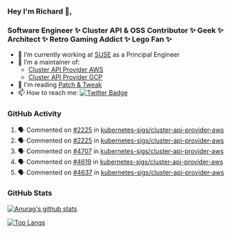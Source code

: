 ### Hey I'm Richard 👋, 

<h3 align="left">Software Engineer ✨ Cluster API & OSS Contributor ✨ Geek ✨ Architect ✨ Retro Gaming Addict ✨ Lego Fan ✨</h3>

- 🔭 I’m currently working at [SUSE](https://www.suse.com/) as a Principal Engineer
- 👯 I’m a maintainer of:
  -  [Cluster API Provider AWS](https://github.com/kubernetes-sigs/cluster-api-provider-aws)
  -  [Cluster API Provider GCP](https://github.com/kubernetes-sigs/cluster-api-provider-gcp)
- 💬 I'm reading [Patch & Tweak](https://bjooks.com/products/patch-tweak-exploring-modular-synthesis)
- 📫 How to reach me: [![Twitter Badge](https://img.shields.io/badge/-@fruit_case-00acee?style=flat&logo=Twitter&logoColor=white)](https://twitter.com/intent/follow?screen_name=fruit_case "Follow on Twitter")

### GitHub Activity 

<!--START_SECTION:activity-->
1. 🗣 Commented on [#2225](https://github.com/kubernetes-sigs/cluster-api-provider-aws/issues/2225#issuecomment-1907434580) in [kubernetes-sigs/cluster-api-provider-aws](https://github.com/kubernetes-sigs/cluster-api-provider-aws)
2. 🗣 Commented on [#2225](https://github.com/kubernetes-sigs/cluster-api-provider-aws/issues/2225#issuecomment-1907432487) in [kubernetes-sigs/cluster-api-provider-aws](https://github.com/kubernetes-sigs/cluster-api-provider-aws)
3. 🗣 Commented on [#4707](https://github.com/kubernetes-sigs/cluster-api-provider-aws/pull/4707#issuecomment-1906208672) in [kubernetes-sigs/cluster-api-provider-aws](https://github.com/kubernetes-sigs/cluster-api-provider-aws)
4. 🗣 Commented on [#4619](https://github.com/kubernetes-sigs/cluster-api-provider-aws/pull/4619#issuecomment-1906208310) in [kubernetes-sigs/cluster-api-provider-aws](https://github.com/kubernetes-sigs/cluster-api-provider-aws)
5. 🗣 Commented on [#4637](https://github.com/kubernetes-sigs/cluster-api-provider-aws/pull/4637#issuecomment-1906207933) in [kubernetes-sigs/cluster-api-provider-aws](https://github.com/kubernetes-sigs/cluster-api-provider-aws)
<!--END_SECTION:activity-->

### GitHub Stats

[![Anurag's github stats](https://github-readme-stats.vercel.app/api?username=richardcase&count_private=true&show_icons=true)](https://github.com/anuraghazra/github-readme-stats)

[![Top Langs](https://github-readme-stats.vercel.app/api/top-langs/?username=richardcase&hide=html&layout=compact)](https://github.com/anuraghazra/github-readme-stats)
